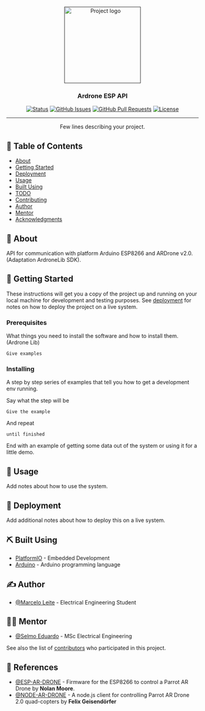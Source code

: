 <p align="center">
  <a href="" rel="noopener">
 <img width=200px height=200px src="https://i.imgur.com/6wj0hh6.jpg" alt="Project logo"></a>
</p>

<h3 align="center">Ardrone ESP API</h3>

<div align="center">

[![Status](https://img.shields.io/badge/status-active-success.svg)]()
[![GitHub Issues](https://img.shields.io/github/issues/kylelobo/The-Documentation-Compendium.svg)](https://github.com/marcelo-leite/ardrone-control/issues)
[![GitHub Pull Requests](https://img.shields.io/github/issues-pr/kylelobo/The-Documentation-Compendium.svg)](https://github.com/kylelobo/The-Documentation-Compendium/pulls)
[![License](https://img.shields.io/badge/license-MIT-blue.svg)](/LICENSE)

</div>

---

<p align="center"> Few lines describing your project.
    <br> 
</p>

## 📝 Table of Contents

- [About](#about)
- [Getting Started](#getting_started)
- [Deployment](#deployment)
- [Usage](#usage)
- [Built Using](#built_using)
- [TODO](../TODO.md)
- [Contributing](../CONTRIBUTING.md)
- [Author](#author)
- [Mentor](#mentor)
- [Acknowledgments](#acknowledgement)

## 🧐 About <a name = "about"></a>

API for communication with platform Arduino ESP8266 and ARDrone v2.0. (Adaptation ArdroneLib SDK).

## 🏁 Getting Started <a name = "getting_started"></a>

These instructions will get you a copy of the project up and running on your local machine for development and testing purposes. See [deployment](#deployment) for notes on how to deploy the project on a live system.

### Prerequisites

What things you need to install the software and how to install them.(Ardrone Lib)

```
Give examples
```

### Installing

A step by step series of examples that tell you how to get a development env running.

Say what the step will be

```
Give the example
```

And repeat

```
until finished
```

End with an example of getting some data out of the system or using it for a little demo.

## 🎈 Usage <a name="usage"></a>

Add notes about how to use the system.

## 🚀 Deployment <a name = "deployment"></a>

Add additional notes about how to deploy this on a live system.

## ⛏️ Built Using <a name = "built_using"></a>

- [PlatformIO](https://platformio.org/) - Embedded Development
- [Arduino](https://www.arduino.cc/reference/) - Arduino programming language

## ✍️ Author <a name = "author"></a>

- [@Marcelo Leite](https://github.com/marcelo-leite) - Electrical Engineering Student

## 👨‍🏫 Mentor <a name = "mentor"></a>
- [@Selmo Eduardo](https://github.com/selmoeduardo) - MSc Electrical Engineering

See also the list of [contributors](https://github.com/kylelobo/The-Documentation-Compendium/contributors) who participated in this project.

## 🎉 References <a name = "acknowledgement"></a>
- [@ESP-AR-DRONE](https://github.com/nolanmoore/esp-ar-drone) - Firmware for the ESP8266 to control a Parrot AR Drone by **Nolan Moore**.
- [@NODE-AR-DRONE](https://github.com/felixge/node-ar-drone) - A node.js client for controlling Parrot AR Drone 2.0 quad-copters by **Felix Geisendörfer**


